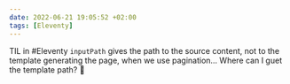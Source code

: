 ```yaml
---
date: 2022-06-21 19:05:52 +02:00
tags: [Eleventy]
---
```


TIL in #Eleventy `inputPath` gives the path to the source content, not to the template generating the page, when we use pagination… Where can I guet the template path? 🤔
